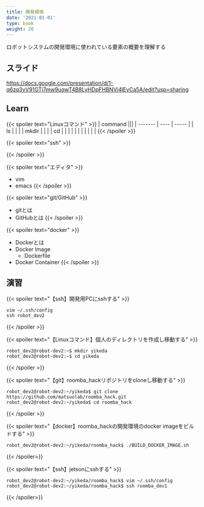 ```yaml
---
title: 開発環境
date: '2021-01-01'
type: book
weight: 20
---
```


ロボットシステムの開発環境に使われている要素の概要を理解する
<!--more-->

## スライド
https://docs.google.com/presentation/d/1-q6zq3vV91GTj7mw9uqwT4B8LyHDpFHBNVi4lEyCa5A/edit?usp=sharing

## Learn

{{< spoiler text="Linuxコマンド" >}}
| command |||
| ------- | ---- | ----- |
| ls      |  |  |
| mkdir   |  |  |
| cd      |  |  |
|  |  |  |
|  |  |  |
{{< /spoiler >}}

{{< spoiler text="ssh" >}}

{{< /spoiler >}}

{{< spoiler text="エディタ" >}}
- vim
- emacs
{{< /spoiler >}}

{{< spoiler text="git/GitHub" >}}
- gitとは
- GitHubとは
{{< /spoiler >}}

{{< spoiler text="docker" >}}
- Dockerとは
- Docker Image
    - Dockerfile
- Docker Container
{{< /spoiler >}}

## 演習

{{< spoiler text="【ssh】開発用PCにsshする" >}}
```shell
vim ~/.ssh/config
ssh robot_dev2
```
{{< /spoiler >}}

{{< spoiler text="【Linuxコマンド】個人のディレクトリを作成し移動する" >}}

```shell
robot_dev2@robot-dev2:~$ mkdir yikeda
robot_dev2@robot-dev2:~$ cd yikeda
```
{{< /spoiler >}}

{{< spoiler text="【git】roomba_hackリポジトリをcloneし移動する" >}}

```shell
robot_dev2@robot-dev2:~/yikeda$ git clone https://github.com/matsuolab/roomba_hack.git
robot_dev2@robot-dev2:~/yikeda$ cd roomba_hack
```
{{< /spoiler >}}

{{< spoiler text="【docker】roomba_hackの開発環境のdocker imageをビルドする" >}}

```
robot_dev2@robot-dev2:~/yikeda/roomba_hack$ ./BUILD_DOCKER_IMAGE.sh
```
{{< /spoiler>}}


{{< spoiler text="【ssh】jetsonにsshする" >}}
```shell
robot_dev2@robot-dev2:~/yikeda/roomba_hack$ vim ~/.ssh/config
robot_dev2@robot-dev2:~/yikeda/roomba_hack$ ssh roomba_dev1
```

{{< /spoiler>}}
